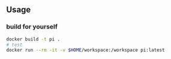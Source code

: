 ## Usage

### build for yourself

```bash
docker build -t pi .
# test
docker run --rm -it -v $HOME/workspace:/workspace pi:latest
```
